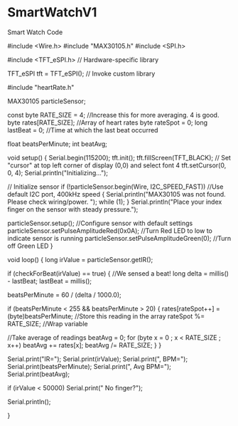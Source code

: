 # SmartWatchV1
Smart Watch Code 



#include <Wire.h>
#include "MAX30105.h"
#include <SPI.h>

#include <TFT_eSPI.h>       // Hardware-specific library

TFT_eSPI tft = TFT_eSPI();  // Invoke custom library

#include "heartRate.h"
 
MAX30105 particleSensor;
 
const byte RATE_SIZE = 4; //Increase this for more averaging. 4 is good.
byte rates[RATE_SIZE]; //Array of heart rates
byte rateSpot = 0;
long lastBeat = 0; //Time at which the last beat occurred
 
float beatsPerMinute;
int beatAvg;
 
void setup()
{
Serial.begin(115200);
tft.init();
tft.fillScreen(TFT_BLACK);
// Set "cursor" at top left corner of display (0,0) and select font 4
tft.setCursor(0, 0, 4);
Serial.println("Initializing...");
 
// Initialize sensor
if (!particleSensor.begin(Wire, I2C_SPEED_FAST)) //Use default I2C port, 400kHz speed
{
Serial.println("MAX30105 was not found. Please check wiring/power. ");
while (1);
}
Serial.println("Place your index finger on the sensor with steady pressure.");
 
particleSensor.setup(); //Configure sensor with default settings
particleSensor.setPulseAmplitudeRed(0x0A); //Turn Red LED to low to indicate sensor is running
particleSensor.setPulseAmplitudeGreen(0); //Turn off Green LED
}
 
void loop()
{
long irValue = particleSensor.getIR();
 
if (checkForBeat(irValue) == true)
{
//We sensed a beat!
long delta = millis() - lastBeat;
lastBeat = millis();
 
beatsPerMinute = 60 / (delta / 1000.0);
 
if (beatsPerMinute < 255 && beatsPerMinute > 20)
{
rates[rateSpot++] = (byte)beatsPerMinute; //Store this reading in the array
rateSpot %= RATE_SIZE; //Wrap variable
 
//Take average of readings
beatAvg = 0;
for (byte x = 0 ; x < RATE_SIZE ; x++)
beatAvg += rates[x];
beatAvg /= RATE_SIZE;
}
}
 
Serial.print("IR=");
Serial.print(irValue);
Serial.print(", BPM=");
Serial.print(beatsPerMinute);
Serial.print(", Avg BPM=");
Serial.print(beatAvg);
 
if (irValue < 50000)
Serial.print(" No finger?");
 
Serial.println();

}
